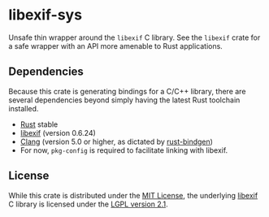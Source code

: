# libexif-sys

Unsafe thin wrapper around the `libexif` C library. See the `libexif` crate for a safe wrapper with an API more amenable to Rust applications.

## Dependencies

Because this crate is generating bindings for a C/C++ library, there are several dependencies beyond simply having the latest Rust toolchain installed.

* [Rust](https://www.rust-lang.org) stable
* [libexif](https://libexif.github.io) (version 0.6.24)
* [Clang](https://clang.llvm.org) (version 5.0 or higher, as dictated by [rust-bindgen](https://github.com/rust-lang/rust-bindgen))
* For now, `pkg-config` is required to facilitate linking with libexif.

## License

While this crate is distributed under the [MIT License](LICENSE), the underlying [libexif](https://libexif.github.io) C library is licensed under the [LGPL version 2.1](http://www.gnu.org/licenses/old-licenses/lgpl-2.1.html#TOC1).

